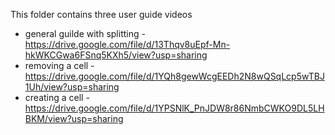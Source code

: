 This folder contains three user guide videos
* general guilde with splitting - https://drive.google.com/file/d/13Thqv8uEpf-Mn-hkWKCGwa6FSnq5KXh5/view?usp=sharing
* removing a cell - https://drive.google.com/file/d/1YQh8gewWcgEEDh2N8wQSqLcp5wTBJ1Uh/view?usp=sharing
* creating a cell - https://drive.google.com/file/d/1YPSNlK_PnJDW8r86NmbCWKO9DL5LHBKM/view?usp=sharing
